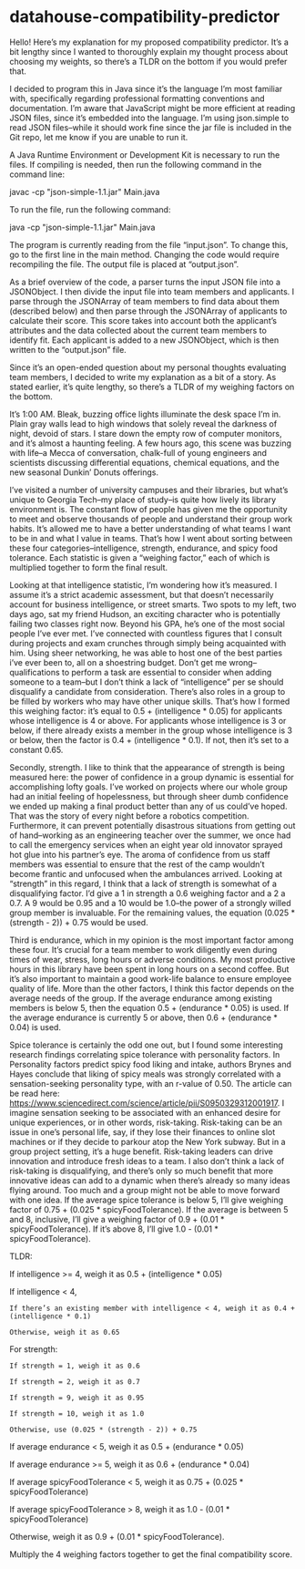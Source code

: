# datahouse-compatibility-predictor
Hello! Here’s my explanation for my proposed compatibility predictor. It’s a bit lengthy since I wanted to thoroughly explain my thought process about choosing my weights, so there’s a TLDR on the bottom if you would prefer that.

I decided to program this in Java since it’s the language I’m most familiar with, specifically regarding professional formatting conventions and documentation. I’m aware that JavaScript might be more efficient at reading JSON files, since it’s embedded into the language. I’m using json.simple to read JSON files–while it should work fine since the jar file is included in the Git repo, let me know if you are unable to run it.

A Java Runtime Environment or Development Kit is necessary to run the files. If compiling is needed, then run the following command in the command line:

javac -cp "json-simple-1.1.jar" Main.java

To run the file, run the following command:

java -cp "json-simple-1.1.jar" Main.java

The program is currently reading from the file “input.json”. To change this, go to the first line in the main method. Changing the code would require recompiling the file. The output file is placed at “output.json”.

As a brief overview of the code, a parser turns the input JSON file into a JSONObject. I then divide the input file into team members and applicants. I parse through the JSONArray of team members to find data about them (described below) and then parse through the JSONArray of applicants to calculate their score. This score takes into account both the applicant’s attributes and the data collected about the current team members to identify fit. Each applicant is added to a new JSONObject, which is then written to the “output.json” file.

Since it’s an open-ended question about my personal thoughts evaluating team members, I decided to write my explanation as a bit of a story. As stated earlier, it’s quite lengthy, so there’s a TLDR of my weighing factors on the bottom.

It’s 1:00 AM. Bleak, buzzing office lights illuminate the desk space I’m in. Plain gray walls lead to high windows that solely reveal the darkness of night, devoid of stars. I stare down the empty row of computer monitors, and it’s almost a haunting feeling. A few hours ago, this scene was buzzing with life–a Mecca of conversation, chalk-full of young engineers and scientists discussing differential equations, chemical equations, and the new seasonal Dunkin’ Donuts offerings.

I’ve visited a number of university campuses and their libraries, but what’s unique to Georgia Tech–my place of study–is quite how lively its library environment is. The constant flow of people has given me the opportunity to meet and observe thousands of people and understand their group work habits. It’s allowed me to have a better understanding of what teams I want to be in and what I value in teams. That’s how I went about sorting between these four categories–intelligence, strength, endurance, and spicy food tolerance. Each statistic is given a “weighing factor,” each of which is multiplied together to form the final result.

Looking at that intelligence statistic, I’m wondering how it’s measured. I assume it’s a strict academic assessment, but that doesn’t necessarily account for business intelligence, or street smarts. Two spots to my left, two days ago, sat my friend Hudson, an exciting character who is potentially failing two classes right now. Beyond his GPA, he’s one of the most social people I’ve ever met. I’ve connected with countless figures that I consult during projects and exam crunches through simply being acquainted with him. Using sheer networking, he was able to host one of the best parties i’ve ever been to, all on a shoestring budget. Don’t get me wrong–qualifications to perform a task are essential to consider when adding someone to a team–but I don’t think a lack of “intelligence” per se should disqualify a candidate from consideration. There’s also roles in a group to be filled by workers who may have other unique skills. That’s how I formed this weighing factor: it’s equal to 0.5 + (intelligence * 0.05) for applicants whose intelligence is 4 or above. For applicants whose intelligence is 3 or below, if there already exists a member in the group whose intelligence is 3 or below, then the factor is 0.4 + (intelligence * 0.1). If not, then it’s set to a constant 0.65.

Secondly, strength. I like to think that the appearance of strength is being measured here: the power of confidence in a group dynamic is essential for accomplishing lofty goals. I’ve worked on projects where our whole group had an initial feeling of hopelessness, but through sheer dumb confidence we ended up making a final product better than any of us could’ve hoped. That was the story of every night before a robotics competition. Furthermore, it can prevent potentially disastrous situations from getting out of hand–working as an engineering teacher over the summer, we once had to call the emergency services when an eight year old innovator sprayed hot glue into his partner’s eye. The aroma of confidence from us staff members was essential to ensure that the rest of the camp wouldn’t become frantic and unfocused when the ambulances arrived. Looking at “strength” in this regard, I think that a lack of strength is somewhat of a disqualifying factor. I’d give a 1 in strength a 0.6 weighing factor and a 2 a 0.7. A 9 would be 0.95 and a 10 would be 1.0–the power of a strongly willed group member is invaluable. For the remaining values, the equation (0.025 * (strength - 2)) + 0.75 would be used.

Third is endurance, which in my opinion is the most important factor among these four. It’s crucial for a team member to work diligently even during times of wear, stress, long hours or adverse conditions. My most productive hours in this library have been spent in long hours on a second coffee. But it’s also important to maintain a good work-life balance to ensure employee quality of life. More than the other factors, I think this factor depends on the average needs of the group. If the average endurance among existing members is below 5, then the equation 0.5 + (endurance * 0.05) is used. If the average endurance is currently 5 or above, then 0.6 + (endurance * 0.04) is used.

Spice tolerance is certainly the odd one out, but I found some interesting research findings correlating spice tolerance with personality factors. In Personality factors predict spicy food liking and intake, authors Brynes and Hayes conclude that liking of spicy meals was strongly correlated with a sensation-seeking personality type, with an r-value of 0.50. The article can be read here: https://www.sciencedirect.com/science/article/pii/S0950329312001917. I imagine sensation seeking to be associated with an enhanced desire for unique experiences, or in other words, risk-taking. Risk-taking can be an issue in one’s personal life, say, if they lose their finances to online slot machines or if they decide to parkour atop the New York subway. But in a group project setting, it’s a huge benefit. Risk-taking leaders can drive innovation and introduce fresh ideas to a team. I also don’t think a lack of risk-taking is disqualifying, and there’s only so much benefit that more innovative ideas can add to a dynamic when there’s already so many ideas flying around. Too much and a group might not be able to move forward with one idea. If the average spice tolerance is below 5, I’ll give weighing factor of 0.75 + (0.025 * spicyFoodTolerance). If the average is between 5 and 8, inclusive, I’ll give a weighing factor of 0.9 + (0.01 * spicyFoodTolerance). If it’s above 8, I’ll give 1.0 - (0.01 * spicyFoodTolerance).

TLDR:

If intelligence >= 4, weigh it as 0.5 + (intelligence * 0.05)

If intelligence < 4,

    If there’s an existing member with intelligence < 4, weigh it as 0.4 + (intelligence * 0.1)

    Otherwise, weigh it as 0.65

For strength:

    If strength = 1, weigh it as 0.6

    If strength = 2, weigh it as 0.7

    If strength = 9, weigh it as 0.95

    If strength = 10, weigh it as 1.0

    Otherwise, use (0.025 * (strength - 2)) + 0.75

If average endurance < 5, weigh it as 0.5 + (endurance * 0.05)

If average endurance >= 5, weigh it as  0.6 + (endurance * 0.04)

If average spicyFoodTolerance < 5, weigh it as 0.75 + (0.025 * spicyFoodTolerance)

If average spicyFoodTolerance > 8, weigh it as 1.0 - (0.01 * spicyFoodTolerance)

Otherwise, weigh it as 0.9 + (0.01 * spicyFoodTolerance).

Multiply the 4 weighing factors together to get the final compatibility score.
